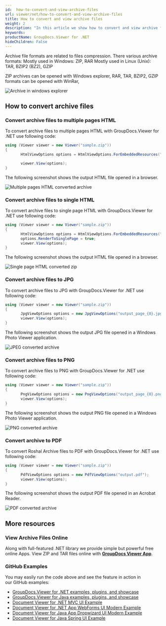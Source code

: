 ```yaml
---
id:  how-to-convert-and-view-archive-files
url: viewer/net/how-to-convert-and-view-archive-files
title: How to convert and view archive files
weight: 2
description: "In this article we show how to convert and view archive files with GroupDocs.Viewer within your .NET applications."
keywords: 
productName: GroupDocs.Viewer for .NET
hideChildren: False
---
```


Archive file formats are related to files compression. There various archive formats:
Mostly used in Windows: ZIP, RAR
Mostly used in Linux (Unix): TAR, BZIP2 (BZ2), GZIP

ZIP archives can be opened with Windows explorer,
RAR, TAR, BZIP2, GZIP formats can be opened with WinRar,

![Archive in windows explorer](viewer/net/images/how-to-convert-and-view-archive-files/zip-in-explorer.png)

## How to convert archive files

### Convert archive files to multiple pages HTML

To convert archive files to multiple pages HTML with GroupDocs.Viewer for .NET use following code:

```csharp
using (Viewer viewer = new Viewer("sample.zip"))
{
       HtmlViewOptions options = HtmlViewOptions.ForEmbeddedResources("output_page_{0}.html");

       viewer.View(options);
}
```

The following screenshot shows the output HTML file opened in a browser.

![Multiple pages HTML converted archive](viewer/net/images/how-to-convert-and-view-archive-files/zip-to-multiple-html.png)

### Convert archive files to single HTML

To convert archive files to single page HTML with GroupDocs.Viewer for .NET use following code:

```csharp
using (Viewer viewer = new Viewer("sample.zip"))
{
       HtmlViewOptions options = HtmlViewOptions.ForEmbeddedResources("output.html");
       options.RenderToSinglePage = true;
       viewer.View(options);
}
```

The following screenshot shows the output HTML file opened in a browser.

![Single page HTML converted zip](viewer/net/images/how-to-convert-and-view-archive-files/zip-to-single-html.png)

### Convert archive files to JPG

To convert archive files to JPG with GroupDocs.Viewer for .NET use following code:

```csharp
using (Viewer viewer = new Viewer("sample.zip"))
{
       JpgViewOptions options = new JpgViewOptions("output_page_{0}.jpg");
       viewer.View(options);
}
```

The following screenshot shows the output JPG file opened in a Windows Photo Viewer application.

![JPEG converted archive](viewer/net/images/how-to-convert-and-view-archive-files/zip-in-jpg.png)

### Convert archive files to PNG

To convert archive files to PNG with GroupDocs.Viewer for .NET use following code:

```csharp
using (Viewer viewer = new Viewer("sample.zip"))
{
       PngViewOptions options = new PngViewOptions("output_page_{0}.png");
       viewer.View(options);
}
```

The following screenshot shows the output PNG file opened in a Windows Photo Viewer application.

![PNG converted archive](viewer/net/images/how-to-convert-and-view-archive-files/zip-in-png.png)

### Convert archive to PDF

To convert Roshal Archive files to PDF with GroupDocs.Viewer for .NET use following code:

```csharp
using (Viewer viewer = new Viewer("sample.zip"))
{
       PdfViewOptions options = new PdfViewOptions("output.pdf");
       viewer.View(options);
}
```

The following screenshot shows the output PDF file opened in an Acrobat Reader.

![PDF converted archive](viewer/net/images/how-to-convert-and-view-archive-files/zip-in-pdf.png)

## More resources

### View Archive Files Online

Along with full-featured .NET library we provide simple but powerful free online Apps.
View ZIP and TAR files online with **[GroupDocs Viewer App](https://products.groupdocs.app/viewer/archive)**.

### GitHub Examples

You may easily run the code above and see the feature in action in our GitHub examples:

* [GroupDocs.Viewer for .NET examples, plugins, and showcase](https://github.com/groupdocs-viewer/GroupDocs.Viewer-for-.NET)
* [GroupDocs.Viewer for Java examples, plugins, and showcase](https://github.com/groupdocs-viewer/GroupDocs.Viewer-for-Java)
* [Document Viewer for .NET MVC UI Example](https://github.com/groupdocs-viewer/GroupDocs.Viewer-for-.NET-MVC)
* [Document Viewer for .NET App WebForms UI Modern Example](https://github.com/groupdocs-viewer/GroupDocs.Viewer-for-.NET-WebForms)
* [Document Viewer for Java App Dropwizard UI Modern Example](https://github.com/groupdocs-viewer/GroupDocs.Viewer-for-Java-Dropwizard)
* [Document Viewer for Java Spring UI Example](https://github.com/groupdocs-viewer/GroupDocs.Viewer-for-Java-Spring)
